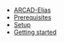 * [ARCAD-Elias](/)
* [Prerequisites](pages/prerequisites.md)
* [Setup](pages/setup.md)
* [Getting started](pages/getting-started.md)